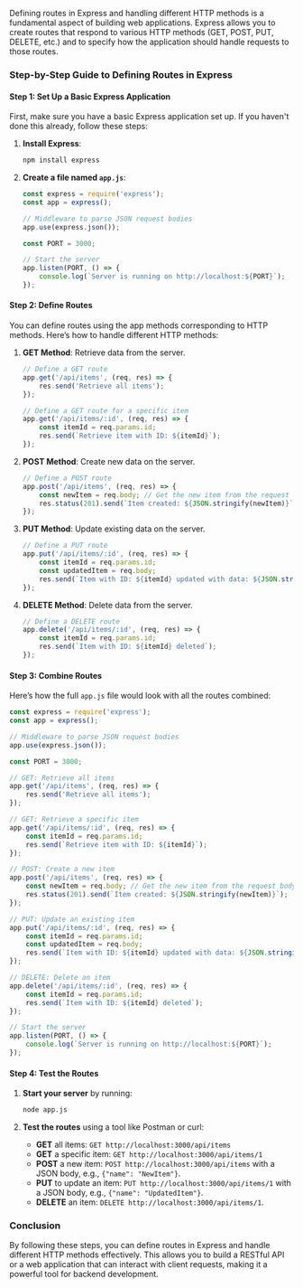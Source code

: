 Defining routes in Express and handling different HTTP methods is a fundamental aspect of building web applications. Express allows you to create routes that respond to various HTTP methods (GET, POST, PUT, DELETE, etc.) and to specify how the application should handle requests to those routes.

### Step-by-Step Guide to Defining Routes in Express

#### Step 1: Set Up a Basic Express Application

First, make sure you have a basic Express application set up. If you haven't done this already, follow these steps:

1. **Install Express**:

   ```bash
   npm install express
   ```

2. **Create a file named `app.js`**:

   ```javascript
   const express = require('express');
   const app = express();

   // Middleware to parse JSON request bodies
   app.use(express.json());

   const PORT = 3000;

   // Start the server
   app.listen(PORT, () => {
       console.log(`Server is running on http://localhost:${PORT}`);
   });
   ```

#### Step 2: Define Routes

You can define routes using the app methods corresponding to HTTP methods. Here’s how to handle different HTTP methods:

1. **GET Method**: Retrieve data from the server.

   ```javascript
   // Define a GET route
   app.get('/api/items', (req, res) => {
       res.send('Retrieve all items');
   });

   // Define a GET route for a specific item
   app.get('/api/items/:id', (req, res) => {
       const itemId = req.params.id;
       res.send(`Retrieve item with ID: ${itemId}`);
   });
   ```

2. **POST Method**: Create new data on the server.

   ```javascript
   // Define a POST route
   app.post('/api/items', (req, res) => {
       const newItem = req.body; // Get the new item from the request body
       res.status(201).send(`Item created: ${JSON.stringify(newItem)}`);
   });
   ```

3. **PUT Method**: Update existing data on the server.

   ```javascript
   // Define a PUT route
   app.put('/api/items/:id', (req, res) => {
       const itemId = req.params.id;
       const updatedItem = req.body;
       res.send(`Item with ID: ${itemId} updated with data: ${JSON.stringify(updatedItem)}`);
   });
   ```

4. **DELETE Method**: Delete data from the server.

   ```javascript
   // Define a DELETE route
   app.delete('/api/items/:id', (req, res) => {
       const itemId = req.params.id;
       res.send(`Item with ID: ${itemId} deleted`);
   });
   ```

#### Step 3: Combine Routes

Here’s how the full `app.js` file would look with all the routes combined:

```javascript
const express = require('express');
const app = express();

// Middleware to parse JSON request bodies
app.use(express.json());

const PORT = 3000;

// GET: Retrieve all items
app.get('/api/items', (req, res) => {
    res.send('Retrieve all items');
});

// GET: Retrieve a specific item
app.get('/api/items/:id', (req, res) => {
    const itemId = req.params.id;
    res.send(`Retrieve item with ID: ${itemId}`);
});

// POST: Create a new item
app.post('/api/items', (req, res) => {
    const newItem = req.body; // Get the new item from the request body
    res.status(201).send(`Item created: ${JSON.stringify(newItem)}`);
});

// PUT: Update an existing item
app.put('/api/items/:id', (req, res) => {
    const itemId = req.params.id;
    const updatedItem = req.body;
    res.send(`Item with ID: ${itemId} updated with data: ${JSON.stringify(updatedItem)}`);
});

// DELETE: Delete an item
app.delete('/api/items/:id', (req, res) => {
    const itemId = req.params.id;
    res.send(`Item with ID: ${itemId} deleted`);
});

// Start the server
app.listen(PORT, () => {
    console.log(`Server is running on http://localhost:${PORT}`);
});
```

#### Step 4: Test the Routes

1. **Start your server** by running:

   ```bash
   node app.js
   ```

2. **Test the routes** using a tool like Postman or curl:

   - **GET** all items: `GET http://localhost:3000/api/items`
   - **GET** a specific item: `GET http://localhost:3000/api/items/1`
   - **POST** a new item: `POST http://localhost:3000/api/items` with a JSON body, e.g., `{"name": "NewItem"}`.
   - **PUT** to update an item: `PUT http://localhost:3000/api/items/1` with a JSON body, e.g., `{"name": "UpdatedItem"}`.
   - **DELETE** an item: `DELETE http://localhost:3000/api/items/1`.

### Conclusion

By following these steps, you can define routes in Express and handle different HTTP methods effectively. This allows you to build a RESTful API or a web application that can interact with client requests, making it a powerful tool for backend development.